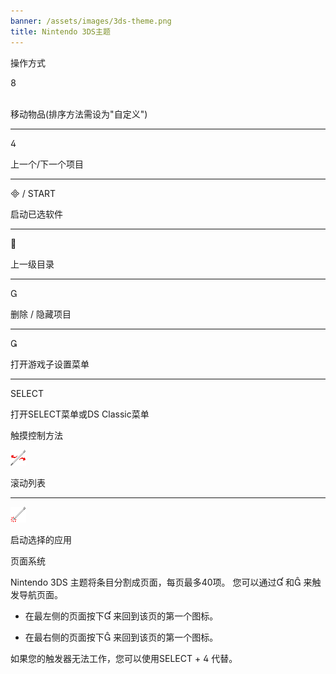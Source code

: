 ```yaml
---
banner: /assets/images/3ds-theme.png
title: Nintendo 3DS主题
---
```


<div id="button-controls" class="section-title">操作方式</div>
<div class="section-body">
    <div class="button-action-group">
        <p class="button-action button">&#xE079;</p>
        <p class="button-action-text"><br>移动物品(排序方法需设为"自定义")</p>
    </div>
    <hr>
    <div class="button-action-group">
        <p class="button-action button">&#xE07E;</p>
        <p class="button-action-text">上一个/下一个项目</p>
    </div>
    <hr>
    <div class="button-action-group">
        <p class="button-action"><span class="button">&#xE000; /</span> START</p>
        <p class="button-action-text">启动已选软件</p>
    </div>
    <hr>
    <div class="button-action-group">
        <p class="button-action button">&#xE001;</p>
        <p class="button-action-text">上一级目录</p>
    </div>
    <hr>
    <div class="button-action-group">
        <p class="button-action button">&#xE002;</p>
        <p class="button-action-text">删除 / 隐藏项目</p>
    </div>
    <hr>
    <div class="button-action-group">
        <p class="button-action button">&#xE003;</p>
        <p class="button-action-text">打开游戏子设置菜单</p>
    </div>
    <hr>
    <div class="button-action-group">
        <p class="button-action">SELECT</p>
        <p class="button-action-text">打开SELECT菜单或DS Classic菜单</p>
    </div>
</div>

<div id="touch-controls" class="section-title">触摸控制方法</div>
<div class="section-body">
    <div class="button-action-group">
        <p class="button-action"><img src="/assets/images/left-right.png"></p>
        <p class="button-action-text">滚动列表</p>
    </div>
    <hr>
    <div class="button-action-group">
        <p class="button-action"><img src="/assets/images/tap.png"></p>
        <p class="button-action-text">启动选择的应用</p>
    </div>
    <!-- <hr>
    <div>
        <p>
            If the Sort Method is set to "Custom", you can drag the icon up to move it.
        </p>
    </div> -->
</div>

<div id="page-system" class="section-title">页面系统</div>
<div class="section-body">
    <p>
        Nintendo 3DS 主题将条目分割成页面，每页最多40项。 您可以通过&#xE004; 和&#xE005; 来触发导航页面。
    </p>
    <ul>
        <li><p>在最左侧的页面按下&#xE004; 来回到该页的第一个图标。</p></li>
        <li><p>在最右侧的页面按下&#xE005; 来回到该页的第一个图标。</p></li>
    </ul>
    <p>
        如果您的触发器无法工作，您可以使用SELECT + &#xE07E; 代替。
    </p>
</div>
